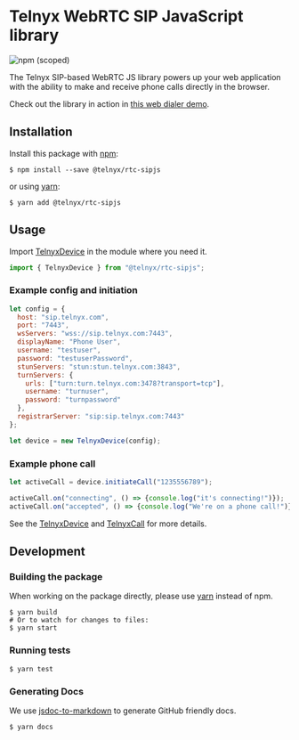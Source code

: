 # Telnyx WebRTC SIP JavaScript library

![npm (scoped)](https://img.shields.io/npm/v/@telnyx/rtc-sipjs)

The Telnyx SIP-based WebRTC JS library powers up your web application with the ability to make and receive phone calls directly in the browser.

Check out the library in action in [this web dialer demo](https://webrtc.telnyx.com/).


## Installation

Install this package with [npm](https://www.npmjs.com/):

```shell
$ npm install --save @telnyx/rtc-sipjs
```

or using [yarn](https://yarnpkg.com/lang/en/):

```shell
$ yarn add @telnyx/rtc-sipjs
```


## Usage

Import [TelnyxDevice](https://github.com/team-telnyx/telnyx-rtc-sipjs/blob/master/docs/TelnyxDevice.md) in the module where you need it.

```javascript
import { TelnyxDevice } from "@telnyx/rtc-sipjs";
```


### Example config and initiation

```javascript
let config = {
  host: "sip.telnyx.com",
  port: "7443",
  wsServers: "wss://sip.telnyx.com:7443",
  displayName: "Phone User",
  username: "testuser",
  password: "testuserPassword",
  stunServers: "stun:stun.telnyx.com:3843",
  turnServers: {
    urls: ["turn:turn.telnyx.com:3478?transport=tcp"],
    username: "turnuser",
    password: "turnpassword"
  },
  registrarServer: "sip:sip.telnyx.com:7443"
};

let device = new TelnyxDevice(config);
```

### Example phone call

```javascript
let activeCall = device.initiateCall("1235556789");

activeCall.on("connecting", () => {console.log("it's connecting!")});
activeCall.on("accepted", () => {console.log("We're on a phone call!")});
```

See the [TelnyxDevice](https://github.com/team-telnyx/telnyx-rtc-sipjs/blob/master/docs/TelnyxDevice.md) and [TelnyxCall](https://github.com/team-telnyx/telnyx-rtc-sipjs/blob/master/docs/TelnyxCall.md) for more details.


## Development

### Building the package

When working on the package directly, please use [yarn](https://github.com/yarnpkg/yarn) instead of npm.

```shell
$ yarn build
# Or to watch for changes to files:
$ yarn start
```

### Running tests

```shell
$ yarn test
```

### Generating Docs

We use [jsdoc-to-markdown](https://github.com/jsdoc2md/jsdoc-to-markdown) to generate GitHub friendly docs.

```shell
$ yarn docs
```
